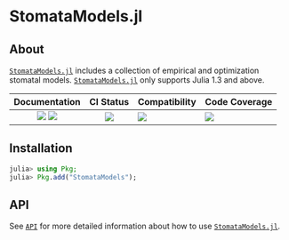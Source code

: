 # StomataModels.jl

<!-- Links and shortcuts -->
[sm-url]: https://github.com/Yujie-W/StomataModels.jl
[sm-api]: https://yujie-w.github.io/StomataModels.jl/stable/API/

[dev-img]: https://img.shields.io/badge/docs-dev-blue.svg
[dev-url]: https://Yujie-W.github.io/StomataModels.jl/dev/

[rel-img]: https://img.shields.io/badge/docs-stable-blue.svg
[rel-url]: https://Yujie-W.github.io/StomataModels.jl/stable/

[st-img]: https://github.com/Yujie-W/StomataModels.jl/workflows/JuliaStable/badge.svg?branch=main
[st-url]: https://github.com/Yujie-W/StomataModels.jl/actions?query=branch%3A"main"++workflow%3A"JuliaStable"

[min-img]: https://github.com/Yujie-W/StomataModels.jl/workflows/Julia-1.3/badge.svg?branch=main
[min-url]: https://github.com/Yujie-W/StomataModels.jl/actions?query=branch%3A"main"++workflow%3A"Julia-1.3"

[cov-img]: https://codecov.io/gh/Yujie-W/StomataModels.jl/branch/main/graph/badge.svg
[cov-url]: https://codecov.io/gh/Yujie-W/StomataModels.jl




## About

[`StomataModels.jl`][sm-url] includes a collection of empirical and optimization stomatal models. [`StomataModels.jl`][sm-url] only supports Julia 1.3 and above.

| Documentation                                   | CI Status             | Compatibility           | Code Coverage           |
|:-----------------------------------------------:|:---------------------:|:------------------------|:------------------------|
| [![][dev-img]][dev-url] [![][rel-img]][rel-url] | [![][st-img]][st-url] | [![][min-img]][min-url] | [![][cov-img]][cov-url] |




## Installation

```julia
julia> using Pkg;
julia> Pkg.add("StomataModels");
```




## API

See [`API`][sm-api] for more detailed information about how to use [`StomataModels.jl`][sm-url].
